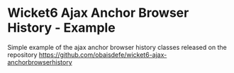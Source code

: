 
Wicket6 Ajax Anchor Browser History - Example
==============================================

Simple example of the ajax anchor browser history classes released on the repository
https://github.com/obaisdefe/wicket6-ajax-anchorbrowserhistory



